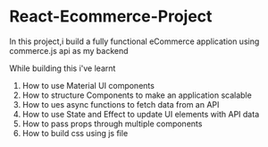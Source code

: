 # React-Ecommerce-Project
In this project,i build a fully functional eCommerce application using commerce.js api as my backend

While building this i've learnt
1. How to use Material UI components
2. How to structure Components to make an application scalable
3. How to ues async functions to fetch data from an API
4. How to use State and Effect to update UI elements with API data
5. How to pass props through multiple components
6. How to build css using js file
